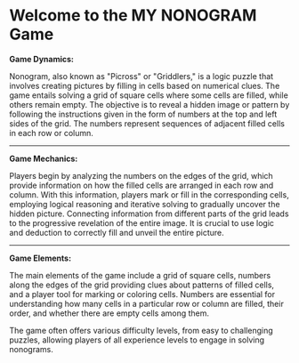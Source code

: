 # Welcome to the MY NONOGRAM Game

**Game Dynamics:**

Nonogram, also known as "Picross" or "Griddlers," is a logic puzzle that involves creating pictures by filling in cells based on numerical clues.
The game entails solving a grid of square cells where some cells are filled, while others remain empty. 
The objective is to reveal a hidden image or pattern by following the instructions given in the form of numbers at the top and left sides of the grid. 
The numbers represent sequences of adjacent filled cells in each row or column.

***

**Game Mechanics:**

Players begin by analyzing the numbers on the edges of the grid, which provide information on how the filled cells are arranged in each row and column. 
With this information, players mark or fill in the corresponding cells, employing logical reasoning and iterative solving to gradually uncover the hidden picture. Connecting information from different parts of the grid leads to the progressive revelation of the entire image. 
It is crucial to use logic and deduction to correctly fill and unveil the entire picture.

***

**Game Elements:**

The main elements of the game include a grid of square cells, numbers along the edges of the grid providing clues about patterns of filled cells, and a player tool for marking or coloring cells. 
Numbers are essential for understanding how many cells in a particular row or column are filled, their order, and whether there are empty cells among them. 

The game often offers various difficulty levels, from easy to challenging puzzles, allowing players of all experience levels to engage in solving nonograms.

